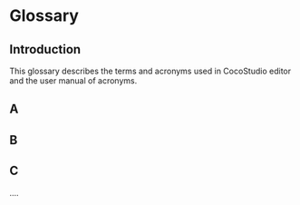 # Glossary

## Introduction

This glossary describes the terms and acronyms used in CocoStudio editor and the user manual of acronyms.

## A

## B

## C

....
